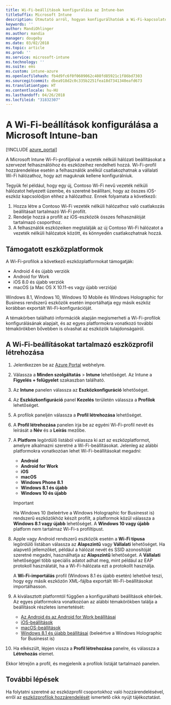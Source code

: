 ```yaml
---
title: Wi-Fi-beállítások konfigurálása az Intune-ban
titleSuffix: Microsoft Intune
description: Útmutató arról, hogyan konfigurálhatóak a Wi-Fi-kapcsolatok felügyelt eszközökön a Microsoft Intune-nal.
keywords: ''
author: MandiOhlinger
ms.author: mandia
manager: dougeby
ms.date: 03/02/2018
ms.topic: article
ms.prod: ''
ms.service: microsoft-intune
ms.technology: ''
ms.suite: ems
ms.custom: intune-azure
ms.openlocfilehash: fb4d9fc6f0f0609062c408fd85921c1f86bd7303
ms.sourcegitcommit: dbea918d2c0c335b2251fea18d7341340eafd673
ms.translationtype: HT
ms.contentlocale: hu-HU
ms.lasthandoff: 04/26/2018
ms.locfileid: "31832307"
---
```

# <a name="how-to-configure-wi-fi-settings-in-microsoft-intune"></a>A Wi-Fi-beállítások konfigurálása a Microsoft Intune-ban

[!INCLUDE [azure_portal](./includes/azure_portal.md)]

A Microsoft Intune Wi-Fi-profiljaival a vezeték nélküli hálózati beállításokat a szervezet felhasználóihoz és eszközeihez rendelheti hozzá. Wi-Fi-profil hozzárendelése esetén a felhasználók anélkül csatlakozhatnak a vállalati Wi-Fi hálózathoz, hogy azt maguknak kellene konfigurálniuk.

Tegyük fel például, hogy egy új, Contoso Wi-Fi nevű vezeték nélküli hálózatot helyezett üzembe, és szeretné beállítani, hogy az összes iOS-eszköz kapcsolódjon ehhez a hálózathoz. Ennek folyamata a következő:

1. Hozza létre a Contoso Wi-Fi vezeték nélküli hálózathoz való csatlakozás beállításait tartalmazó Wi-Fi profilt.
2. Rendelje hozzá a profilt az iOS-eszközök összes felhasználóját tartalmazó csoporthoz.
3. A felhasználók eszközeiken megtalálják az új Contoso Wi-Fi hálózatot a vezeték nélküli hálózatok között, és könnyedén csatlakozhatnak hozzá.

## <a name="supported-device-platforms"></a>Támogatott eszközplatformok

A Wi-Fi-profilok a következő eszközplatformokat támogatják:

- Android 4 és újabb verziók
- Android for Work
- iOS 8.0 és újabb verziók
- macOS (a Mac OS X 10.11-es vagy újabb verziója)

Windows 8.1, Windows 10, Windows 10 Mobile és Windows Holographic for Business rendszerű eszközök esetén importálhatja egy másik eszköz korábban exportált Wi-Fi-konfigurációját.

A témakörben található információk alapján megismerheti a Wi-Fi-profilok konfigurálásának alapjait, és az egyes platformokra vonatkozó további témakörökben bővebben is olvashat az eszközök tulajdonságairól.

## <a name="create-a-device-profile-containing-wi-fi-settings"></a>A Wi-Fi-beállításokat tartalmazó eszközprofil létrehozása

1. Jelentkezzen be az [Azure Portal](https://portal.azure.com) webhelyre.
2. Válassza a **Minden szolgáltatás** > **Intune** lehetőséget. Az Intune a **Figyelés + felügyelet** szakaszban található.
3. Az **Intune** panelen válassza az **Eszközkonfiguráció** lehetőséget.
2. Az **Eszközkonfiguráció** panel **Kezelés** területén válassza a **Profilok** lehetőséget.
3. A profilok paneljén válassza a **Profil létrehozása** lehetőséget.
4. A **Profil létrehozása** panelen írja be az egyéni Wi-Fi-profil nevét és leírását a **Név** és a **Leírás** mezőbe.
5. A **Platform** legördülő listából válassza ki azt az eszközplatformot, amelyre alkalmazni szeretné a Wi-Fi-beállításokat. Jelenleg az alábbi platformokra vonatkozóan lehet Wi-Fi-beállításokat megadni:
    - **Android**
    - **Android for Work**
    - **iOS**
    - **macOS**
    - **Windows Phone 8.1**
    - **Windows 8.1 és újabb**
    - **Windows 10 és újabb**

   > [!IMPORTANT]
   > Ha Windows 10 (beleértve a Windows Holographic for Businesst is) rendszerű eszközökhöz készít profilt, a platformok közül válassza a **Windows 8.1 vagy újabb** lehetőséget. A **Windows 10 vagy újabb** platform nem tartalmaz Wi-Fi-s profiltípust. 

6. Apple vagy Android rendszerű eszközök esetén a **Wi-Fi típusa** legördülő listában válassza az **Alapszintű** vagy **Vállalati** lehetőséget. Ha alapvető jellemzőket, például a hálózat nevét és SSID azonosítóját szeretné megadni, használhatja az **Alapszintű** lehetőséget. A **Vállalati** lehetőséggel több speciális adatot adhat meg, mint például az EAP protokoll használatát, ha a Wi-Fi-hálózata ezt a protokollt használja. 

   A **Wi-Fi-importálás** profil (Windows 8.1 és újabb esetén) lehetővé teszi, hogy egy másik eszközön XML-fájlba exportált Wi-Fi-beállításokat importálhasson.
1. A kiválasztott platformtól függően a konfigurálható beállítások eltérőek. Az egyes platformokra vonatkozóan az alábbi témakörökben találja a beállítások részletes ismertetését:
    - [Az Android és az Android for Work beállításai](wi-fi-settings-android.md)
    - [iOS-beállítások](wi-fi-settings-ios.md)
    - [macOS-beállítások](wi-fi-settings-macos.md)
    - [Windows 8.1 és újabb beállításai](wi-fi-settings-import-windows-8-1.md) (beleértve a Windows Holographic for Businesst is)
1. Ha elkészült, lépjen vissza a **Profil létrehozása** panelre, és válassza a **Létrehozás** elemet.

Ekkor létrejön a profil, és megjelenik a profilok listáját tartalmazó panelen.

## <a name="next-steps"></a>További lépések

Ha folytatni szeretné az eszközprofil csoportokhoz való hozzárendelésével, erről az [eszközprofilok hozzárendelését](device-profile-assign.md) ismertető cikk nyújt tájékoztatást.
